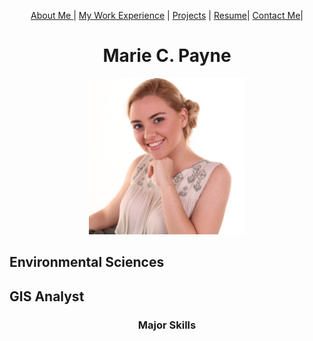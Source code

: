 <div>
<p align="center">
 <a href="#">About Me </a> | 
 <a href ="#">My Work Experience</a> | 
 <a href="Projects_README.md">Projects</a> | 
 <a href="MP_Resume_9-9-2020_G.pdf">Resume</a>| 
 <a href="#">Contact Me</a>|
</p>
<h1 align="center">Marie C. Payne</h1>
<p align="center"><img src="ProfileHeadshot.png" width="250" height="250"> </p>

<h2> Environmental Sciences </h2>
<h2> GIS Analyst </h2>
<h3 align="center"> Major Skills <h3>
</div>